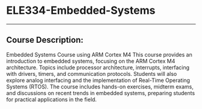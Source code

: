 # ELE334-Embedded-Systems
---
## Course Description:
Embedded Systems Course using ARM Cortex M4 This course provides an introduction to embedded systems, focusing on the ARM Cortex M4 architecture. Topics include processor architecture, interrupts, interfacing with drivers, timers, and communication protocols. Students will also explore analog interfacing and the implementation of Real-Time Operating Systems (RTOS). The course includes hands-on exercises, midterm exams, and discussions on recent trends in embedded systems, preparing students for practical applications in the field.
